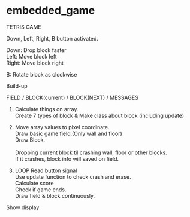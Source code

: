 # embedded_game
TETRIS GAME

Down, Left, Right, B button activated.

Down: Drop block faster \
Left: Move block left \
Right: Move block right

B: Rotate block as clockwise


Build-up

FIELD / BLOCK(current) / BLOCK(NEXT) / MESSAGES


1. Calculate things on array. \
  Create 7 types of block & Make class about block (including update)

2. Move array values to pixel coordinate. \
  Draw basic game field.(Only wall and floor) \
  Draw Block. \
  \
  Dropping current block til crashing wall, floor or other blocks. \
  If it crashes, block info will saved on field.
  
3. LOOP
  Read button signal \
  Use update function to check crash and erase. \
  Calculate score \
  Check if game ends. \
  Draw field & block continuously.
  
  Show display
